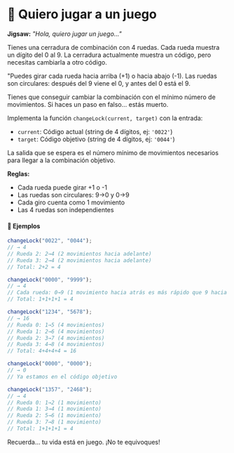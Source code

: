# 🧩 **Quiero jugar a un juego**

**Jigsaw:** _"Hola, quiero jugar un juego…"_

Tienes una cerradura de combinación con 4 ruedas. Cada rueda muestra un dígito del 0 al 9. La cerradura actualmente muestra un código, pero necesitas cambiarla a otro código.

"Puedes girar cada rueda hacia arriba (+1) o hacia abajo (-1). Las ruedas son circulares: después del 9 viene el 0, y antes del 0 está el 9.

Tienes que conseguir cambiar la combinación con el mínimo número de movimientos. Si haces un paso en falso… estás muerto.

Implementa la función `changeLock(current, target)` con la entrada:

- `current`: Código actual (string de 4 dígitos, ej: `'0022'`)
- `target`: Código objetivo (string de 4 dígitos, ej: `'0044'`)

La salida que se espera es el número mínimo de movimientos necesarios para llegar a la combinación objetivo.

**Reglas:**

- Cada rueda puede girar +1 o -1
- Las ruedas son circulares: 9→0 y 0→9
- Cada giro cuenta como 1 movimiento
- Las 4 ruedas son independientes

#### 📝 Ejemplos

```ts
changeLock("0022", "0044");
// → 4
// Rueda 2: 2→4 (2 movimientos hacia adelante)
// Rueda 3: 2→4 (2 movimientos hacia adelante)
// Total: 2+2 = 4

changeLock("0000", "9999");
// → 4
// Cada rueda: 0→9 (1 movimiento hacia atrás es más rápido que 9 hacia adelante)
// Total: 1+1+1+1 = 4

changeLock("1234", "5678");
// → 16
// Rueda 0: 1→5 (4 movimientos)
// Rueda 1: 2→6 (4 movimientos)
// Rueda 2: 3→7 (4 movimientos)
// Rueda 3: 4→8 (4 movimientos)
// Total: 4+4+4+4 = 16

changeLock("0000", "0000");
// → 0
// Ya estamos en el código objetivo

changeLock("1357", "2468");
// → 4
// Rueda 0: 1→2 (1 movimiento)
// Rueda 1: 3→4 (1 movimiento)
// Rueda 2: 5→6 (1 movimiento)
// Rueda 3: 7→8 (1 movimiento)
// Total: 1+1+1+1 = 4
```

Recuerda… tu vida está en juego. ¡No te equivoques!
